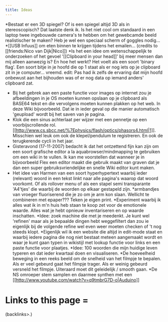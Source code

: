 ```yaml
---
title: Ideas
---
```

*Bestaat er een 3D spiegel? Of is een spiegel altijd 3D als in stereoscopisch? Dat laatste denk ik. Is het niet cool om standaard in een laptop twee ingebouwde camera's te hebben om het gewebcamde beeld realistischer te maken? Heb je wel een speciaal scherm of goggles nodig...
*[[USB Infuus]] om eten binnen te krijgen tijdens het emailen... (credits to [[friends:Nico van Dijk|Nico]])
*Is het een idee om wetenschappelijk te onderzoeken of het gevoel '[[Clipboard in your head]]' bij meer mensen dan mij alleen aanwezig is? En hoe het werkt? Het voelt als een soort 'binary flag'. Een soort bitje in je hoofd die op 1 staat als er nog iets op je clipboard zit in je computer... vreemd. edit: Pas had ik zelfs de ervaring dat mijn hoofd onbewust aan het bijhouden was of er nog data op iemand anders' clipboard zat.
* Bij het gebrek aan een paste functie voor images op internet zou je afbeeldingen in je OS moeten kunnen opslaan op je clipboard als BASE64 tekst en die vervolgens moeten kunnen plakken op het web. In deze Wiki bijvoorbeeld. Dat ie in ieder geval op die manier automatisch 'geupload' wordt bij het saven van je pagina.
* Klok die een sinus achterlaat per wijzer met een pennetje op een voorbijscrollende rol. [[http://www.cs.sbcc.net/%7Ephysics/flash/optics/phasors4.html|1]]. Misschien wel leuk om ook de klepel/pendulum te registreren. En ook de terugkerende cycli in het jaar.
* Gisteravond (17-11-2007) bedacht ik dat het ontzettend fijn kan zijn om een soort grafische editor a la aquabrowser/mindmapping te gebruiken om een wiki in te vullen. Ik kan me voorstellen dat wanneer je in bijvoorbeeld Flex een editor maakt die gebruik maakt van graven dat je dan een super gebruiksvriendelijke en snelle Wiki editor kunt maken.
* Het idee van Harmen van een soort hyperhypertext waarbij ieder (relevant) woord in een tekst linkt naar alle pagina's waarop dat woord voorkomt. Of als rollover menu of als een stapel semi transparante 'A4'tjes' die waarbij de woorden op elkaar gestapeld zijn. 
*armbandjes van vroeger fluoriserend die je zo om je arm kon slaan. Wellicht te combineren met epaper??? Teken je eigen print.
*Experiment waarbij ik alles wat ik in m'n huis heb staan te koop zet voor de emotionele waarde. Alles wat je hebt opnieuw inventariseren en op waarde inschatten.
*Idee: zoek machine die met je meedenkt. Je kunt wel 'refinen' maar als je bepaalde dingen hebt weggefiltert dan zou ie eigenlijk bij de volgende refine wel even weer moeten checken of 't nog steeds klopt.
*Eigenlijk wil ik een website die altijd in edit-mode staat en waarbij iedere pagina die nog niet bestaat meteen aangemaakt wordt en waar je kunt gaan typen in wikistijl met lookup functie voor links en een paste functie voor plaatjes.
*Idee: 100 woorden die mijn huidige leven typeren en dat ieder kwartaal doen en visualiseren.
*De hoeveelheid beweging in een reeks beeld om de snelheid van het filmpje te bepalen. Als er veel gebeurd gaat het filmpje trager. Als er weinig gebeurd versneld het filmpje. Uiteraard moet dit geleidelijk / smooth gaan. 
*De NS omroeper stem samplen en daarmee synthen met een [[http://www.youtube.com/watch?v=q9tmbrG7D-o|Auduino]]

#  Links to this page =
(backlinks>.)

